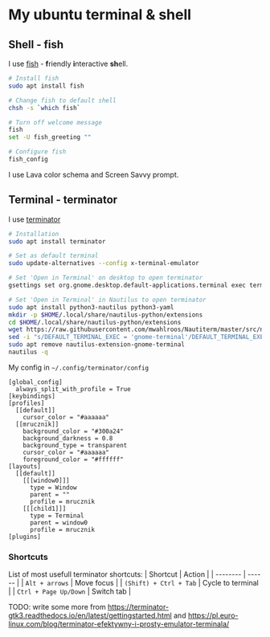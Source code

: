 # My ubuntu terminal & shell

## Shell - fish

I use [fish](https://fishshell.com) - **f**riendly **i**nteractive **sh**ell.

```sh
# Install fish
sudo apt install fish 

# Change fish to default shell
chsh -s `which fish`

# Turn off welcome message
fish
set -U fish_greeting ""

# Configure fish
fish_config
```

I use Lava color schema and Screen Savvy prompt.


## Terminal - terminator

I use [terminator](https://github.com/gnome-terminator/terminator)
```sh
# Installation
sudo apt install terminator

# Set as default terminal
sudo update-alternatives --config x-terminal-emulator

# Set 'Open in Terminal' on desktop to open terminator
gsettings set org.gnome.desktop.default-applications.terminal exec terminator

# Set 'Open in Terminal' in Nautilus to open terminator
sudo apt install python3-nautilus python3-yaml
mkdir -p $HOME/.local/share/nautilus-python/extensions
cd $HOME/.local/share/nautilus-python/extensions
wget https://raw.githubusercontent.com/mwahlroos/Nautiterm/master/src/nautiterm/open_terminal.py
sed -i "s/DEFAULT_TERMINAL_EXEC = 'gnome-terminal'/DEFAULT_TERMINAL_EXEC = 'terminator'/g" open_terminal.py
sudo apt remove nautilus-extension-gnome-terminal
nautilus -q
```

My config in `~/.config/terminator/config`
```
[global_config]
  always_split_with_profile = True
[keybindings]
[profiles]
  [[default]]
    cursor_color = "#aaaaaa"
  [[mrucznik]]
    background_color = "#300a24"
    background_darkness = 0.8
    background_type = transparent
    cursor_color = "#aaaaaa"
    foreground_color = "#ffffff"
[layouts]
  [[default]]
    [[[window0]]]
      type = Window
      parent = ""
      profile = mrucznik
    [[[child1]]]
      type = Terminal
      parent = window0
      profile = mrucznik
[plugins]
```

### Shortcuts
List of most usefull terminator shortcuts:
| Shortcut | Action |
| -------- | ------ |
| `Alt + arrows` | Move focus |
| `(Shift) + Ctrl + Tab` | Cycle to terminal |
| `Ctrl + Page Up/Down` | Switch tab |

TODO: write some more from https://terminator-gtk3.readthedocs.io/en/latest/gettingstarted.html and https://pl.euro-linux.com/blog/terminator-efektywny-i-prosty-emulator-terminala/
